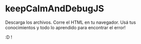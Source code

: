 # keepCalmAndDebugJS

Descarga los archivos.
Corre el HTML en tu navegador.
Usá tus conocimientos y todo lo aprendido para encontrar el error! 

:D ! 
